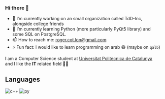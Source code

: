 ### Hi there 👋

- 🔭 I’m currently working on an small organization called TdD-Inc, alongside college friends
- 🌱 I’m currently learning Python (more particularly PyQt5 library) and some SQL on PostgreSQL.
- 📫 How to reach me: roger.cot.lon@gmail.com
- ⚡ Fun fact: I would like to learn programming on arab 😄 (maybe on `qalb`)

I am a Computer Science student at [Universitat Politècnica de Catalunya](https://github.com/UPC) and I like the **IT** related field 🙌🙌

##                                                                         Languages          

![c++](https://github.com/RogerCL24/RogerCL24/assets/90930371/03e379d9-9445-448f-b8dd-41b269e1bc25)
![py](https://github.com/RogerCL24/RogerCL24/assets/90930371/0c275073-54a7-4525-9e3e-068c5219eaa8)

